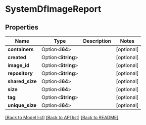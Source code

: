 # SystemDfImageReport

## Properties

Name | Type | Description | Notes
------------ | ------------- | ------------- | -------------
**containers** | Option<**i64**> |  | [optional]
**created** | Option<**String**> |  | [optional]
**image_id** | Option<**String**> |  | [optional]
**repository** | Option<**String**> |  | [optional]
**shared_size** | Option<**i64**> |  | [optional]
**size** | Option<**i64**> |  | [optional]
**tag** | Option<**String**> |  | [optional]
**unique_size** | Option<**i64**> |  | [optional]

[[Back to Model list]](../README.md#documentation-for-models) [[Back to API list]](../README.md#documentation-for-api-endpoints) [[Back to README]](../README.md)


